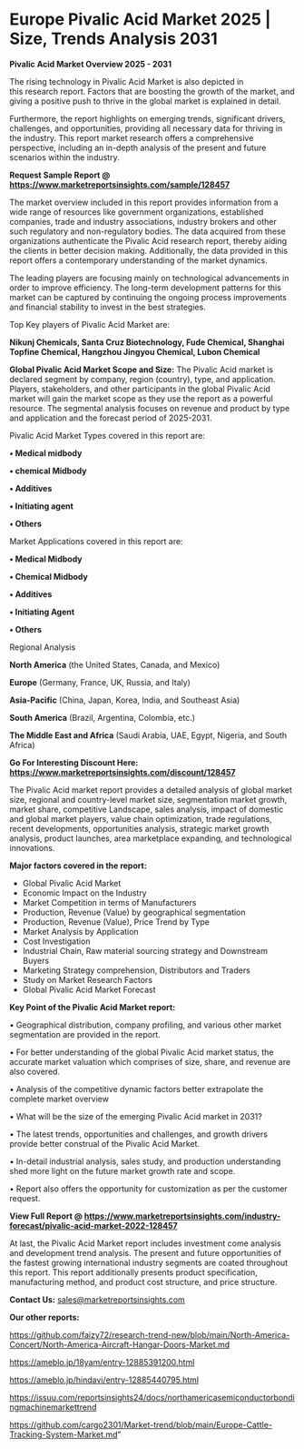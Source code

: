  # Europe Pivalic Acid Market 2025 | Size, Trends Analysis 2031

<Strong> Pivalic Acid Market Overview 2025 - 2031</strong>

The rising technology in Pivalic Acid Market is also depicted in this research report. Factors that are boosting the growth of the market, and giving a positive push to thrive in the global market is explained in detail.

Furthermore, the report highlights on emerging trends, significant drivers, challenges, and opportunities, providing all necessary data for thriving in the industry. This report market research offers a comprehensive perspective, including an in-depth analysis of the present and future scenarios within the industry.

<strong>Request Sample Report @ <a href=https://www.marketreportsinsights.com/sample/128457>https://www.marketreportsinsights.com/sample/128457</a></strong>

The market overview included in this report provides information from a wide range of resources like government organizations, established companies, trade and industry associations, industry brokers and other such regulatory and non-regulatory bodies. The data acquired from these organizations authenticate the Pivalic Acid research report, thereby aiding the clients in better decision making. Additionally, the data provided in this report offers a contemporary understanding of the market dynamics.

The leading players are focusing mainly on technological advancements in order to improve efficiency. The long-term development patterns for this market can be captured by continuing the ongoing process improvements and financial stability to invest in the best strategies.

Top Key players of Pivalic Acid Market are:

<strong>Nikunj Chemicals, Santa Cruz Biotechnology, Fude Chemical, Shanghai Topfine Chemical, Hangzhou Jingyou Chemical, Lubon Chemical</strong>

<strong><b>Global Pivalic Acid Market Scope and Size:</b></strong>
The Pivalic Acid market is declared segment by company, region (country), type, and application. Players, stakeholders, and other participants in the global Pivalic Acid market will gain the market scope as they use the report as a powerful resource. The segmental analysis focuses on revenue and product by type and application and the forecast period of 2025-2031.

Pivalic Acid Market Types covered in this report are:

<strong>• Medical midbody

• chemical Midbody

• Additives

• Initiating agent

• Others</strong>

Market Applications covered in this report are:

<strong>• Medical Midbody

• Chemical Midbody

• Additives

• Initiating Agent

• Others</strong> 

Regional Analysis

<strong>North America</strong> (the United States, Canada, and Mexico)

<strong>Europe</strong> (Germany, France, UK, Russia, and Italy)

<strong>Asia-Pacific</strong> (China, Japan, Korea, India, and Southeast Asia)

<strong>South America</strong> (Brazil, Argentina, Colombia, etc.)

<strong>The Middle East and Africa</strong> (Saudi Arabia, UAE, Egypt, Nigeria, and South Africa)

<strong>Go For Interesting Discount Here: <a href=https://www.marketreportsinsights.com/discount/128457>https://www.marketreportsinsights.com/discount/128457</a></strong>

The Pivalic Acid market report provides a detailed analysis of global market size, regional and country-level market size, segmentation market growth, market share, competitive Landscape, sales analysis, impact of domestic and global market players, value chain optimization, trade regulations, recent developments, opportunities analysis, strategic market growth analysis, product launches, area marketplace expanding, and technological innovations.

<strong><b>Major factors covered in the report:</b></strong>
<ul>
  <li>Global Pivalic Acid Market </li>
  <li>Economic Impact on the Industry</li>
  <li>Market Competition in terms of Manufacturers</li>
  <li>Production, Revenue (Value) by geographical segmentation</li>
  <li>Production, Revenue (Value), Price Trend by Type</li>
  <li>Market Analysis by Application</li>
  <li>Cost Investigation</li>
  <li>Industrial Chain, Raw material sourcing strategy and Downstream Buyers</li>
  <li>Marketing Strategy comprehension, Distributors and Traders</li>
  <li>Study on Market Research Factors</li>
  <li>Global Pivalic Acid Market Forecast</li>
</ul>

<strong><b>Key Point of the Pivalic Acid Market report:</b></strong>

• Geographical distribution, company profiling, and various other market segmentation are provided in the report.

• For better understanding of the global Pivalic Acid market status, the accurate market valuation which comprises of size, share, and revenue are also covered.

• Analysis of the competitive dynamic factors better extrapolate the complete market overview

• What will be the size of the emerging Pivalic Acid market in 2031?

• The latest trends, opportunities and challenges, and growth drivers provide better construal of the Pivalic Acid Market.

• In-detail industrial analysis, sales study, and production understanding shed more light on the future market growth rate and scope.

• Report also offers the opportunity for customization as per the customer request.

<strong><b>View Full Report @ <a href=https://www.marketreportsinsights.com/industry-forecast/pivalic-acid-market-2022-128457>https://www.marketreportsinsights.com/industry-forecast/pivalic-acid-market-2022-128457</a></b></strong>


At last, the Pivalic Acid Market report includes investment come analysis and development trend analysis. The present and future opportunities of the fastest growing international industry segments are coated throughout this report. This report additionally presents product specification, manufacturing method, and product cost structure, and price structure.

<strong>Contact Us:</strong>
sales@marketreportsinsights.com

<strong>Our other reports:</strong>

<a href=https://github.com/faizy72/research-trend-new/blob/main/North-America-Concert/North-America-Aircraft-Hangar-Doors-Market.md>https://github.com/faizy72/research-trend-new/blob/main/North-America-Concert/North-America-Aircraft-Hangar-Doors-Market.md</a>

<a href=https://ameblo.jp/18yam/entry-12885391200.html>https://ameblo.jp/18yam/entry-12885391200.html</a>

<a href=https://ameblo.jp/hindavi/entry-12885440795.html>https://ameblo.jp/hindavi/entry-12885440795.html</a>

<a href=https://issuu.com/reportsinsights24/docs/northamericasemiconductorbondingmachinemarkettrend>https://issuu.com/reportsinsights24/docs/northamericasemiconductorbondingmachinemarkettrend</a>

<a href=https://github.com/cargo2301/Market-trend/blob/main/Europe-Cattle-Tracking-System-Market.md>https://github.com/cargo2301/Market-trend/blob/main/Europe-Cattle-Tracking-System-Market.md</a>"
